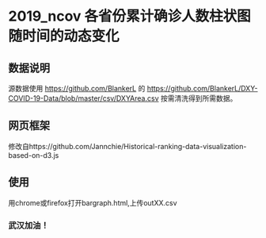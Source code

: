 # 2019_ncov 各省份累计确诊人数柱状图随时间的动态变化
## 数据说明
源数据使用 https://github.com/BlankerL 的 https://github.com/BlankerL/DXY-COVID-19-Data/blob/master/csv/DXYArea.csv
按需清洗得到所需数据。
## 网页框架
修改自https://github.com/Jannchie/Historical-ranking-data-visualization-based-on-d3.js
## 使用
用chrome或firefox打开bargraph.html,上传outXX.csv


### 武汉加油！
